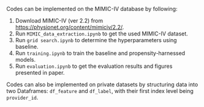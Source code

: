 Codes can be implemented on the MIMIC-IV database by following:

1. Download MIMIC-IV (ver 2.2) from https://physionet.org/content/mimiciv/2.2/.
2. Run `MIMIC_data_extraction.ipynb` to get the used MIMIC-IV dataset.
3. Run `grid search.ipynb` to determine the hyperparameters using baseline.
4. Run `training.ipynb` to train the baseline and propensity-harnessed models.
5. Run `evaluation.ipynb` to get the evaluation results and figures presented in paper.

Codes can also be implemented on private datasets by structuring data into two Dataframes: `df_feature` and `df_label`, with their first index level being `provider_id`.
